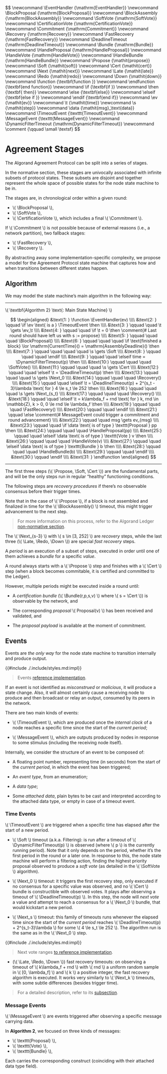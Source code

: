 $$
\newcommand \EventHandler {\mathrm{EventHandler}}
\newcommand \BlockProposal {\mathrm{BlockProposal}}
\newcommand \BlockAssembly {\mathrm{BlockAssembly}}
\newcommand \SoftVote {\mathrm{SoftVote}}
\newcommand \CertificationVote {\mathrm{CertificationVote}}
\newcommand \Commitment {\mathrm{Commitment}}
\newcommand \Recovery {\mathrm{Recovery}}
\newcommand \FastRecovery {\mathrm{FastRecovery}}
\newcommand \DeadlineTimeout {\mathrm{DeadlineTimeout}}
\newcommand \Bundle {\mathrm{Bundle}}
\newcommand \HandleProposal {\mathrm{HandleProposal}}
\newcommand \HandleVote {\mathrm{HandleVote}}
\newcommand \HandleBundle {\mathrm{HandleBundle}}
\newcommand \Propose {\mathit{propose}}
\newcommand \Soft {\mathit{soft}}
\newcommand \Cert {\mathit{cert}}
\newcommand \Next {\mathit{next}}
\newcommand \Late {\mathit{late}}
\newcommand \Redo {\mathit{redo}}
\newcommand \Down {\mathit{down}}
\newcommand \function {\textbf{function }}
\newcommand \endfunction {\textbf{end function}}
\newcommand \if {\textbf{if }}
\newcommand \then {\textbf{ then}}
\newcommand \else {\textbf{else}}
\newcommand \elseif {\textbf{else if }}
\newcommand \endif {\textbf{end if}}
\newcommand \ev {\mathit{ev}}
\newcommand \t {\mathit{time}}
\newcommand \s {\mathit{step}}
\newcommand \data {\mathit{msg}_\text\{data}}
\newcommand \TimeoutEvent {\texttt{TimeoutEvent}}
\newcommand \MessageEvent {\texttt{MessageEvent}}
\newcommand \DynamicFilterTimeout {\mathrm{DynamicFilterTimeout}}
\newcommand \comment {\qquad \small \textsf}
$$

# Agreement Stages

The Algorand Agreement Protocol can be split into a series of stages.

In the normative section, these stages are univocally associated with infinite subsets
of protocol states. These subsets are disjoint and together represent the whole
space of possible states for the node state machine to be in.

The stages are, in chronological order within a given round:

- \\( \BlockProposal \\),
- \\( \SoftVote \\),
- \\( \CertificationVote \\), which includes a final \\( \Commitment \\).

If \\( \Commitment \\) is not possible because of external reasons (i.e., a network
partition), two fallback stages:

- \\( \FastRecovery \\),
- \\( \Recovery \\).

By abstracting away some implementation-specific complexity, we propose a model for
the Agreement Protocol state machine that captures how and when transitions between
different states happen.

## Algorithm

We may model the state machine’s main algorithm in the following way:

---

\\( \textbf{Algorithm 2} \text{: Main State Machine} \\)

$$
\begin{aligned}
&\text{1: } \function \EventHandler(ev) \\\\
&\text{2: } \qquad \if \ev \text{ is a } \TimeoutEvent \then \\\\
&\text{3: } \qquad \quad \t \gets \ev_\t \\\\
&\text{4: } \qquad \quad \if \t = 0 \then \comment{# Last round should have left us with s := propose} \\\\
&\text{5: } \qquad \quad \quad \BlockProposal() \\\\
&\text{6: } \qquad \quad \quad \if \text{finished a block} \lor \mathrm{CurrentTime}() = \mathrm{AssemblyDeadline}() \then \\\\
&\text{7: } \qquad \quad \quad \quad \s \gets \Soft \\\\
&\text{8: } \qquad \quad \quad \endif \\\\
&\text{9: } \qquad \quad \elseif time = \DynamicFilterTimeout(p) \then \\\\
&\text{10:} \qquad \quad \quad \SoftVote() \\\\
&\text{11:} \qquad \quad \quad \s \gets \Cert \\\\
&\text{12:} \qquad \quad \elseif \t = \DeadlineTimeout(p) \then \\\\
&\text{13:} \qquad \quad \quad \s \gets \Next_0 \\\\
&\text{14:} \qquad \quad \quad \Recovery() \\\\
&\text{15:} \qquad \quad \elseif \t = \DeadlineTimeout(p) + 2^{s_t - 3}\lambda \text{ for } 4 \le s_t \le 252 \then \\\\
&\text{16:} \qquad \quad \quad \s \gets \Next_{s_t} \\\\
&\text{17:} \qquad \quad \quad \Recovery() \\\\
&\text{18:} \qquad \quad \elseif \t = k\lambda_f + rnd \text{ for } k, rnd \in \mathbb{Z}, k > 0, 0 \le rnd \le \lambda_f \then \\\\
&\text{19:} \qquad \quad \quad \FastRecovery() \\\\
&\text{20:} \qquad \quad \endif \\\\
&\text{21:} \qquad \else \comment{# MessageEvent could trigger a commitment and round advancement} \\\\
&\text{22:} \qquad \quad msg \gets ev_{msg} \\\\
&\text{23:} \qquad \quad \if \data \text{ is of type } \texttt{Proposal } pp \then \\\\
&\text{24:} \qquad \quad \quad \HandleProposal(pp) \\\\
&\text{25:} \qquad \quad \elseif \data \text{ is of type } \texttt{Vote } v \then \\\\
&\text{26:} \qquad \quad \quad \HandleVote(v) \\\\
&\text{27:} \qquad \quad \elseif \data \text{ is of type } \texttt{Bundle } b \then \\\\
&\text{28:} \qquad \quad \quad \HandleBundle(b) \\\\
&\text{29:} \qquad \quad \endif \\\\
&\text{30:} \qquad \endif \\\\
&\text{31: } \endfunction
\end{aligned}
$$

---

The first three steps (\\( \Propose, \Soft, \Cert \\)) are the fundamental parts,
and will be the only steps run in regular “healthy” functioning conditions.

The following steps are _recovery procedures_ if there’s no observable consensus
before their trigger times.

Note that in the case of \\( \Propose \\), if a block is not assembled and finalized
in time for the \\( \BlockAssembly() \\) timeout, this might trigger advancement
to the next step.

> For more information on this process, refer to the Algorand Ledger [non-normative section](ledger/ledger-overview.md#block-assembly).

The \\( \Next_{s-3} \\) with \\( s \in [3, 252] \\) are _recovery_ steps, while
the last three (\\( \Late, \Redo, \Down \\)) are special _fast recovery_ steps.

A _period_ is an execution of a subset of steps, executed in order until one of 
them achieves a _bundle_ for a specific _value_.

A round always starts with a \\( \Propose \\) step and finishes with a \\( \Cert \\)
step (when a block becomes commitable, it is certified and committed to the Ledger).

However, multiple periods might be executed inside a round until:

- A _certification bundle_ (\\( \Bundle(r,p,s,v) \\) where \\( s = \Cert \\)) is
observable by the network, and

- The corresponding _proposal_ \\( Proposal(v) \\) has been received and validated,
and

- The _proposal payload_ is available at the moment of commitment.

## Events

Events are _the only way_ for the node state machine to transition internally and
produce output.

{{#include ./.include/styles.md:impl}}
> Events [reference implementation](https://github.com/algorand/go-algorand/blob/c60db8dbc4b0dd164f0bb764e1464d4ebef38bb4/agreement/events.go#L76).

If an event is not identified as _misconstrued_ or _malicious_, it will produce
a state change. Also, it will almost certainly cause a receiving node to
produce and then broadcast or relay an output, consumed by its peers in the network.

There are two main kinds of events:

- \\( \TimeoutEvent \\), which are produced once the _internal clock_ of a node
reaches a specific time since the start of the _current period_;

- \\( \MessageEvent \\), which are outputs produced by nodes in response to some
stimulus (including the receiving node itself).

Internally, we consider the structure of an event to be composed of:

- A floating point number, representing time (in seconds) from the start of the
_current period_, in which the event has been triggered;

- An _event type_, from an enumeration;

- A _data type_;

- Some _attached data_, plain bytes to be cast and interpreted according to the attached
data type, or empty in case of a timeout event.

### Time Events

\\( \TimeoutEvent \\) are triggered when a specific time has elapsed after the start
of a new period.

- \\( \Soft \\) timeout (a.k.a. Filtering): is run after a timeout of \\( \DynamicFilterTimeout(p) \\)
is observed (where \\( p \\) is the currently running period). Note that it only
depends on the period, whether it’s the first period in the round or a later one.
In response to this, the node state machine will perform a filtering action, finding
the highest priority proposal observed to produce a _soft vote_ (as detailed in
the \\( \SoftVote \\) algorithm).

- \\( \Next_0 \\) timeout: it triggers the first recovery step, only executed if
no consensus for a specific value was observed, and no \\( \Cert \\) bundle is
constructible with observed votes. It plays after observing a timeout of \\( \DeadlineTimeout(p) \\).
In this step, the node will _next vote_ a value and attempt to reach a consensus
for a \\( \Next_0 \\) bundle, that would kickstart a new period.

- \\( \Next_s \\) timeout: this family of timeouts runs whenever the elapsed time
since the start of the _current period_ reaches \\( \DeadlineTimeout(p) + 2^{s_t-3}\lambda \\)
for some \\( 4 \le s_t \le 252 \\). The algorithm run is the same as in the \\( \Next_0 \\)
step.

{{#include ./.include/styles.md:impl}}
> Next vote ranges [to reference implementation](https://github.com/algorand/go-algorand/blob/55011f93fddb181c643f8e3f3d3391b62832e7cd/agreement/types.go#L103C15-L103C29).

- (\\( \Late, \Redo, \Down \\)) fast recovery timeouts: on observing a timeout of
\\( k\lambda_f + rnd \\) with \\( rnd \\) a uniform random sample in \\( [0, \lambda_f] \\)
and \\( k \\) a positive integer, the fast recovery algorithm is executed. It works
very similarly to \\( \Next_k \\) timeouts, with some subtle differences (besides
trigger time).

> For a detailed description, refer to its [subsection](#late-redo-and-down-votes).

### Message Events

\\( \MessageEvent \\) are events triggered after observing a specific message carrying
data.

In **Algorithm 2**, we focused on three kinds of messages:

- \\( \texttt{Proposal} \\),
- \\( \texttt{Vote} \\),
- \\( \texttt{Bundle} \\),

Each carries the corresponding construct (coinciding with their attached data type
field).